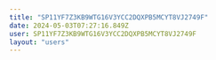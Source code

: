 ```yaml
---
title: "SP11YF7Z3KB9WTG16V3YCC2DQXPB5MCYT8VJ2749F"
date: 2024-05-03T07:27:16.849Z
user: SP11YF7Z3KB9WTG16V3YCC2DQXPB5MCYT8VJ2749F
layout: "users"
---
```

    